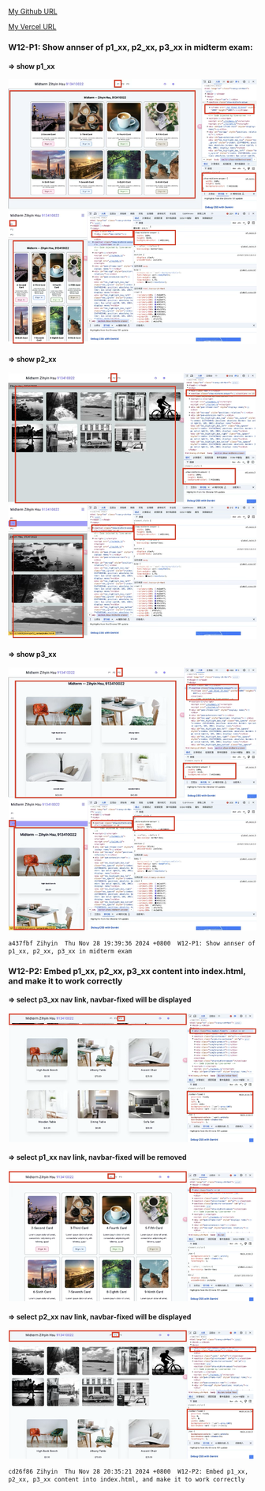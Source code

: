 [My Github URL](https://github.com/zihyinhsu/1131-sweb-demo-22)

[My Vercel URL](https://1131-sweb-demo-22.vercel.app/)


### W12-P1: Show annser of p1_xx, p2_xx, p3_xx in midterm exam:
#### => show p1_xx

![img/p1-1](img/p1-1.png)
![img/p1-2](img/p1-2.png)

#### => show p2_xx
![img/p1-3](img/p1-3.png)
![img/p1-4](img/p1-4.png)

#### => show p3_xx
![img/p1-5](img/p1-5.png)
![img/p1-6](img/p1-6.png)

```
a437fbf Zihyin  Thu Nov 28 19:39:36 2024 +0800  W12-P1: Show annser of p1_xx, p2_xx, p3_xx in midterm exam
```


### W12-P2: Embed p1_xx, p2_xx, p3_xx content into index.html, and make it to work correctly
 
#### => select p3_xx nav link, navbar-fixed will be displayed
 
![p2-1](img/p2-1.png)
 
#### => select p1_xx nav link, navbar-fixed will be removed

![p2-1](img/p2-2.png)
 
#### => select p2_xx nav link, navbar-fixed will be displayed
 
![p2-1](img/p2-3.png)

```
cd26f86 Zihyin  Thu Nov 28 20:35:21 2024 +0800  W12-P2: Embed p1_xx, p2_xx, p3_xx content into index.html, and make it to work correctly
```